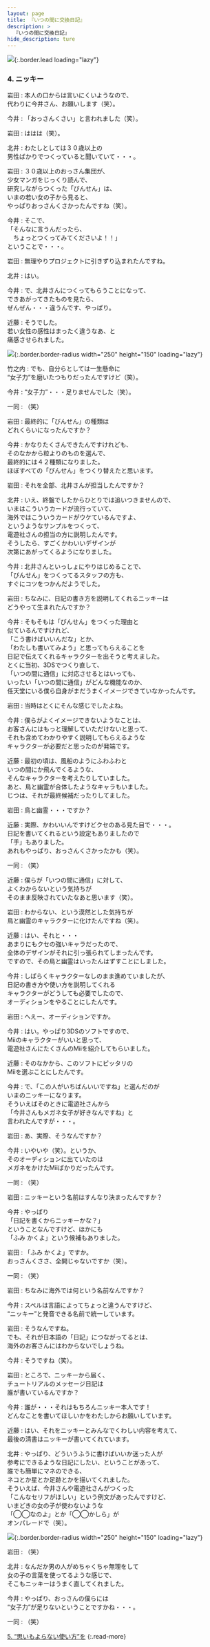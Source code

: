 ```yaml
---
layout: page
title: 『いつの間に交換日記』
description: >
  『いつの間に交換日記』
hide_description: ture
---
```


![](/others/interviews/jp/3ds/jfrj/vol1/img/mainvisual4.jpg){:.border.lead loading="lazy"}

### 4. ニッキー

岩田
: 本人の口からは言いにくいようなので、<br>代わりに今井さん、お願いします（笑）。

今井
: 「おっさんくさい」と言われました（笑）。

岩田
: ははは（笑）。

北井
: わたしとしては３０歳以上の<br>男性ばかりでつくっていると聞いていて・・・。

岩田
: ３０歳以上のおっさん集団が、<br>少女マンガをじっくり読んで、<br>研究しながらつくった「びんせん」は、<br>いまの若い女の子から見ると、<br>やっぱりおっさんくさかったんですね（笑）。

今井
: そこで、<br>「そんなに言うんだったら、<br>　ちょっとつくってみてくださいよ！！」<br>ということで・・・。

岩田
: 無理やりプロジェクトに引きずり込まれたんですね。

北井
: はい。

今井
: で、北井さんにつくってもらうことになって、<br>できあがってきたものを見たら、<br>ぜんぜん・・・違うんです、やっぱり。

近藤
: そうでした。<br>若い女性の感性はまったく違うなあ、と<br>痛感させられました。

![](/others/interviews/jp/3ds/jfrj/vol1/img/photo15.jpg){:.border.border-radius width="250" height="150"  loading="lazy"}

竹之内
: でも、自分らとしては一生懸命に<br>“女子力”を磨いたつもりだったんですけど（笑）。

今井
: “女子力”・・・足りませんでした（笑）。

一同
: （笑）

岩田
: 最終的に「びんせん」の種類は<br>どれくらいになったんですか？

今井
: かなりたくさんできたんですけれども、<br>そのなかから粒よりのものを選んで、<br>最終的には４２種類になりました。<br>ほぼすべての「びんせん」をつくり替えたと思います。

岩田
: それを全部、北井さんが担当したんですか？

北井
: いえ、終盤でしたからひとりでは追いつきませんので、<br>いまはこういうカードが流行っていて、<br>海外ではこういうカードがウケているんですよ、<br>というようなサンプルをつくって、<br>電遊社さんの担当の方に説明したんです。<br>そうしたら、すごくかわいいデザインが<br>次第にあがってくるようになりました。

今井
: 北井さんといっしょにやりはじめることで、<br>「びんせん」をつくってるスタッフの方も、<br>すぐにコツをつかんだようでした。

岩田
: ちなみに、日記の書き方を説明してくれるニッキーは<br>どうやって生まれたんですか？

今井
: そもそもは「びんせん」をつくった理由と<br>似ているんですけれど、<br>「こう書けばいいんだな」とか、<br>「わたしも書いてみよう」と思ってもらえることを<br>日記で伝えてくれるキャラクターを出そうと考えました。<br>とくに当初、3DSでつくり直して、<br>「いつの間に通信」に対応させるとはいっても、<br>いったい「いつの間に通信」がどんな機能なのか、<br>任天堂にいる僕ら自身がまだうまくイメージできていなかったんです。

岩田
: 当時はとくにそんな感じでしたよね。

今井
: 僕らがよくイメージできないようなことは、<br>お客さんにはもっと理解していただけないと思って、<br>それも含めてわかりやすく説明してもらえるような<br>キャラクターが必要だと思ったのが発端です。

近藤
: 最初の頃は、風船のようにふわふわと<br>いつの間にか飛んでくるような、<br>そんなキャラクターを考えたりしていました。<br>あと、鳥と幽霊が合体したようなキャラもいました。<br>じつは、それが最終候補だったりしてました。

岩田
: 鳥と幽霊・・・ですか？

近藤
: 実際、かわいいんですけどクセのある見た目で・・・。<br>日記を書いてくれるという設定もありましたので<br>「手」もありました。<br>あれもやっぱり、おっさんくさかったかも（笑）。

一同
: （笑）

近藤
: 僕らが「いつの間に通信」に対して、<br>よくわからないという気持ちが<br>そのまま反映されていたなあと思います（笑）。

岩田
: わからない、という漠然とした気持ちが<br>鳥と幽霊のキャラクターに化けたんですね（笑）。

近藤
: はい、それと・・・<br>あまりにもクセの強いキャラだったので、<br>全体のデザインがそれに引っ張られてしまったんです。<br>ですので、その鳥と幽霊はいったんはずすことにしました。

今井
: しばらくキャラクターなしのまま進めていましたが、<br>日記の書き方や使い方を説明してくれる<br>キャラクターがどうしても必要でしたので、<br>オーディションをやることにしたんです。

岩田
: へえー、オーディションですか。

今井
: はい。やっぱり3DSのソフトですので、<br>Miiのキャラクターがいいと思って、<br>電遊社さんにたくさんのMiiを紹介してもらいました。

近藤
: そのなかから、このソフトにピッタリの<br>Miiを選ぶことにしたんです。

今井
: で、「この人がいちばんいいですね」と選んだのが<br>いまのニッキーになります。<br>そういえばそのときに電遊社さんから<br>「今井さんもメガネ女子が好きなんですね」と<br>言われたんですが・・・。

岩田
: あ、実際、そうなんですか？

今井
: いやいや（笑）。というか、<br>そのオーディションに出ていたのは<br>メガネをかけたMiiばかりだったんです。

一同
: （笑）

岩田
: ニッキーという名前はすんなり決まったんですか？

今井
: やっぱり<br>「日記を書くからニッキーかな？」<br>ということなんですけど、ほかにも<br>「ふみ かくよ」という候補もありました。

岩田
: 「ふみ かくよ」ですか。<br>おっさんくささ、全開じゃないですか（笑）。

一同
: （笑）

岩田
: ちなみに海外では何という名前なんですか？

今井
: スペルは言語によってちょっと違うんですけど、<br>“ニッキー”と発音できる名前で統一しています。

岩田
: そうなんですね。<br>でも、それが日本語の「日記」につながってるとは、<br>海外のお客さんにはわからないでしょうね。

今井
: そうですね（笑）。

岩田
: ところで、ニッキーから届く、<br>チュートリアルのメッセージ日記は<br>誰が書いているんですか？

今井
: 誰が・・・それはもちろんニッキー本人です！<br>どんなことを書いてほしいかをわたしからお願いしています。

近藤
: はい、それをニッキーとみんなでくわしい内容を考えて、<br>最後の清書はニッキーが書いてくれています。

北井
: やっぱり、どういうふうに書けばいいか迷った人が<br>参考にできるような日記にしたい、ということがあって、<br>誰でも簡単にマネのできる、<br>ネコとか星とか足跡とかを描いてくれました。<br>そういえば、今井さんや電遊社さんがつくった<br>「こんなセリフがほしい」という例文があったんですけど、<br>いまどきの女の子が使わないような<br>「◯◯なのよ」とか「◯◯かしら」が<br>オンパレードで（笑）。

![](/others/interviews/jp/3ds/jfrj/vol1/img/photo16.jpg){:.border.border-radius width="250" height="150"  loading="lazy"}

岩田
: （笑）

北井
: なんだか男の人がめちゃくちゃ無理をして<br>女の子の言葉を使ってるような感じで、<br>そこもニッキーはうまく直してくれました。

今井
: やっぱり、おっさんの僕らには<br>“女子力”が足りないということですかね・・・。

一同
: （笑）

[5. “思いもよらない使い方”を](5.md)
{:.read-more}
